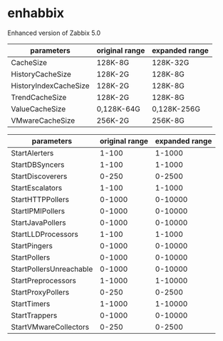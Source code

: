 # enhabbix
Enhanced version of Zabbix 5.0

parameters  | original range | expanded range
------------|----------------|----------------
CacheSize|128K-8G|128K-32G
HistoryCacheSize|128K-2G|128K-8G
HistoryIndexCacheSize|128K-2G|128K-8G
TrendCacheSize|128K-2G|128K-8G
ValueCacheSize|0,128K-64G|0,128K-256G
VMwareCacheSize|256K-2G|256K-8G


parameters  | original range | expanded range
------------|----------------|----------------
StartAlerters|1-100|1-1000
StartDBSyncers|1-100|1-1000
StartDiscoverers|0-250|0-2500
StartEscalators|1-100|1-1000
StartHTTPPollers|0-1000|0-10000
StartIPMIPollers|0-1000|0-10000
StartJavaPollers|0-1000|0-10000
StartLLDProcessors|1-100|1-1000
StartPingers|0-1000|0-10000
StartPollers|0-1000|0-10000
StartPollersUnreachable|0-1000|0-10000
StartPreprocessors|1-1000|1-10000
StartProxyPollers|0-250|0-2500
StartTimers|1-1000|1-10000
StartTrappers|0-1000|0-10000
StartVMwareCollectors|0-250|0-2500
